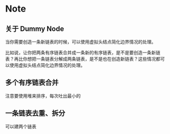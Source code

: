 # Note

## 关于 Dummy Node

当你需要创造一条新链表的时候，可以使用虚拟头结点简化边界情况的处理。

比如说，让你把两条有序链表合并成一条新的有序链表，是不是要创造一条新链表？再比你想把一条链表分解成两条链表，是不是也在创造新链表？这些情况都可以使用虚拟头结点简化边界情况的处理。

## 多个有序链表合并

注意要使用堆来排序，每次吐出最小的

## 一条链表去重、拆分

可以建两个链表

